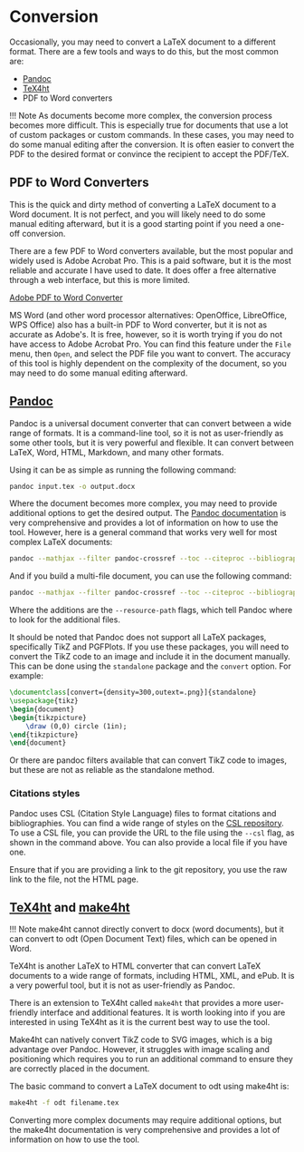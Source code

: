 # Conversion

Occasionally, you may need to convert a LaTeX document to a different format. There are a few tools and ways to do
this, but the most common are:

- [Pandoc](https://pandoc.org/)
- [TeX4ht](https://tug.org/tex4ht/)
- PDF to Word converters

!!! Note
    As documents become more complex, the conversion process becomes more difficult. This is especially true for 
    documents that use a lot of custom packages or custom commands. In these cases, you may need to do some manual 
    editing after the conversion. It is often easier to convert the PDF to the desired format or convince the recipient 
    to accept the PDF/TeX.

## PDF to Word Converters

This is the quick and dirty method of converting a LaTeX document to a Word document. It is not perfect, and you will
likely need to do some manual editing afterward, but it is a good starting point if you need a one-off conversion.

There are a few PDF to Word converters available, but the most popular and widely used is Adobe Acrobat Pro. This is a
paid software, but it is the most reliable and accurate I have used to date. It does offer a free alternative through
a web interface, but this is more limited.

[Adobe PDF to Word Converter](https://www.adobe.com/uk/acrobat/online/pdf-to-word.html)

MS Word (and other word processor alternatives: OpenOffice, LibreOffice, WPS Office) also has a built-in PDF to Word 
converter, but it is not as accurate as Adobe's. It is free, however, so it is worth trying if you do not have access 
to Adobe Acrobat Pro. You can find this feature under the `File` menu, then `Open`, and select the PDF file you want 
to convert. The accuracy of this tool is highly dependent on the complexity of the document, so you may need to do 
some manual editing afterward.

## [Pandoc](https://pandoc.org/)

Pandoc is a universal document converter that can convert between a wide range of formats. It is a command-line tool,
so it is not as user-friendly as some other tools, but it is very powerful and flexible. It can convert between LaTeX,
Word, HTML, Markdown, and many other formats.

Using it can be as simple as running the following command:

```bash
pandoc input.tex -o output.docx
```

Where the document becomes more complex, you may need to provide additional options to get the desired output. The
[Pandoc documentation](https://pandoc.org/MANUAL.html) is very comprehensive and provides a lot of information on how
to use the tool. However, here is a general command that works very well for most complex LaTeX documents:

```bash
pandoc --mathjax --filter pandoc-crossref --toc --citeproc --bibliography "refs.bib" --csl "https://raw.githubusercontent.com/citation-style-language/styles/master/vancouver.csl" -s "input.tex" -o "output.docx" -t docx+native_numbering+smart
```

And if you build a multi-file document, you can use the following command:

```bash
pandoc --mathjax --filter pandoc-crossref --toc --citeproc --bibliography "refs.bib" --csl "https://raw.githubusercontent.com/citation-style-language/styles/master/vancouver.csl" -s "input.tex" --resource-path="folder1" --resource-path="folder2" -o "output.docx" -t docx+native_numbering+smart
```

Where the additions are the `--resource-path` flags, which tell Pandoc where to look for the additional files.

It should be noted that Pandoc does not support all LaTeX packages, specifically TikZ and PGFPlots. If you use these
packages, you will need to convert the TikZ code to an image and include it in the document manually. This can be done
using the `standalone` package and the `convert` option. For example:

```latex
\documentclass[convert={density=300,outext=.png}]{standalone}
\usepackage{tikz}
\begin{document}
\begin{tikzpicture}
    \draw (0,0) circle (1in);
\end{tikzpicture}
\end{document}
```

Or there are pandoc filters available that can convert TikZ code to images, but these are not as reliable as the
standalone method.

### Citations styles

Pandoc uses CSL (Citation Style Language) files to format citations and bibliographies. You can find a wide range of
styles on the [CSL repository](https://github.com/citation-style-language/styles). To use a CSL file, you can provide
the URL to the file using the `--csl` flag, as shown in the command above. You can also provide a local file if you
have one.

Ensure that if you are providing a link to the git repository, you use the raw link to the file, not the HTML page.

## [TeX4ht](https://tug.org/tex4ht/) and [make4ht](https://ctan.org/pkg/make4ht)

!!! Note
    make4ht cannot directly convert to docx (word documents), but it can convert to odt (Open Document Text) files,
    which can be opened in Word.

TeX4ht is another LaTeX to HTML converter that can convert LaTeX documents to a wide range of formats, including HTML,
XML, and ePub. It is a very powerful tool, but it is not as user-friendly as Pandoc.

There is an extension to TeX4ht called `make4ht` that provides a more user-friendly interface and additional features.
It is worth looking into if you are interested in using TeX4ht as it is the current best way to use the tool.

Make4ht can natively convert TikZ code to SVG images, which is a big advantage over Pandoc. However, it struggles with
image scaling and positioning which requires you to run an additional command to ensure they are correctly placed in
the document.

The basic command to convert a LaTeX document to odt using make4ht is:

```bash
make4ht -f odt filename.tex
```

Converting more complex documents may require additional options, but the make4ht documentation is very comprehensive
and provides a lot of information on how to use the tool.

